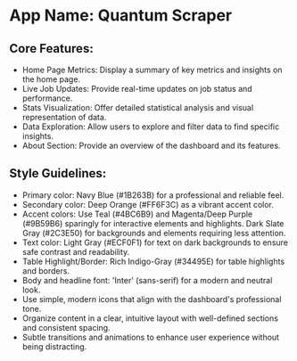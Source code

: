 # **App Name**: Quantum Scraper

## Core Features:

- Home Page Metrics: Display a summary of key metrics and insights on the home page.
- Live Job Updates: Provide real-time updates on job status and performance.
- Stats Visualization: Offer detailed statistical analysis and visual representation of data.
- Data Exploration: Allow users to explore and filter data to find specific insights.
- About Section: Provide an overview of the dashboard and its features.

## Style Guidelines:

- Primary color: Navy Blue (#1B263B) for a professional and reliable feel.
- Secondary color: Deep Orange (#FF6F3C) as a vibrant accent color.
- Accent colors: Use Teal (#4BC6B9) and Magenta/Deep Purple (#9B59B6) sparingly for interactive elements and highlights. Dark Slate Gray (#2C3E50) for backgrounds and elements requiring less attention.
- Text color: Light Gray (#ECF0F1) for text on dark backgrounds to ensure safe contrast and readability.
- Table Highlight/Border: Rich Indigo-Gray (#34495E) for table highlights and borders.
- Body and headline font: 'Inter' (sans-serif) for a modern and neutral look.
- Use simple, modern icons that align with the dashboard's professional tone.
- Organize content in a clear, intuitive layout with well-defined sections and consistent spacing.
- Subtle transitions and animations to enhance user experience without being distracting.